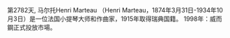 第2782天, 马尔托Henri Marteau （Henri Marteau，1874年3月31日-1934年10月3日）是一位法国小提琴大师和作曲家，1915年取得瑞典国籍。
1998年：威而鋼正式投放市場。